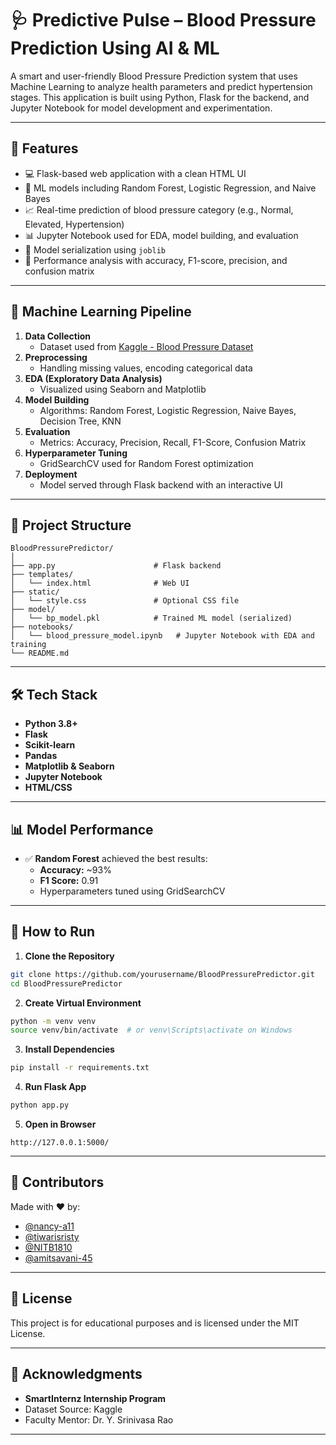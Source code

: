 # 🩺 Predictive Pulse – Blood Pressure Prediction Using AI & ML

A smart and user-friendly Blood Pressure Prediction system that uses Machine Learning to analyze health parameters and predict hypertension stages. This application is built using Python, Flask for the backend, and Jupyter Notebook for model development and experimentation.

---

## 🚀 Features

- 💻 Flask-based web application with a clean HTML UI
- 🧠 ML models including Random Forest, Logistic Regression, and Naive Bayes
- 📈 Real-time prediction of blood pressure category (e.g., Normal, Elevated, Hypertension)
- 📊 Jupyter Notebook used for EDA, model building, and evaluation
- 💾 Model serialization using `joblib`
- 🔎 Performance analysis with accuracy, F1-score, precision, and confusion matrix

---

## 🧠 Machine Learning Pipeline

1. **Data Collection**
   - Dataset used from [Kaggle - Blood Pressure Dataset](https://www.kaggle.com/)
2. **Preprocessing**
   - Handling missing values, encoding categorical data
3. **EDA (Exploratory Data Analysis)**
   - Visualized using Seaborn and Matplotlib
4. **Model Building**
   - Algorithms: Random Forest, Logistic Regression, Naive Bayes, Decision Tree, KNN
5. **Evaluation**
   - Metrics: Accuracy, Precision, Recall, F1-Score, Confusion Matrix
6. **Hyperparameter Tuning**
   - GridSearchCV used for Random Forest optimization
7. **Deployment**
   - Model served through Flask backend with an interactive UI

---

## 📁 Project Structure
```
BloodPressurePredictor/
│
├── app.py                      # Flask backend
├── templates/
│   └── index.html              # Web UI
├── static/
│   └── style.css               # Optional CSS file
├── model/
│   └── bp_model.pkl            # Trained ML model (serialized)
├── notebooks/
│   └── blood_pressure_model.ipynb   # Jupyter Notebook with EDA and training
└── README.md
```
---

## 🛠️ Tech Stack

- **Python 3.8+**
- **Flask**
- **Scikit-learn**
- **Pandas**
- **Matplotlib & Seaborn**
- **Jupyter Notebook**
- **HTML/CSS**

---

## 📊 Model Performance

- ✅ **Random Forest** achieved the best results:
  - **Accuracy:** ~93%
  - **F1 Score:** 0.91
  - Hyperparameters tuned using GridSearchCV

---

## 🔗 How to Run

1. **Clone the Repository**
```bash
git clone https://github.com/yourusername/BloodPressurePredictor.git
cd BloodPressurePredictor
```
2. **Create Virtual Environment**
```bash
python -m venv venv
source venv/bin/activate  # or venv\Scripts\activate on Windows
```

3. **Install Dependencies**
```bash
pip install -r requirements.txt
```

4. **Run Flask App**
```bash
python app.py
```

5. **Open in Browser**
```
http://127.0.0.1:5000/
```

---

## 👥 Contributors

Made with ❤️ by:
- [@nancy-a11](https://github.com/nancy-a11)
- [@tiwarisristy](https://github.com/tiwarisristy)
- [@NITB1810](https://github.com/NITB1810)
- [@amitsavani-45](https://github.com/amitsavani-45)


---

## 📄 License

This project is for educational purposes and is licensed under the MIT License.

---

## 📌 Acknowledgments

- **SmartInternz Internship Program**
- Dataset Source: Kaggle
- Faculty Mentor: Dr. Y. Srinivasa Rao

---
